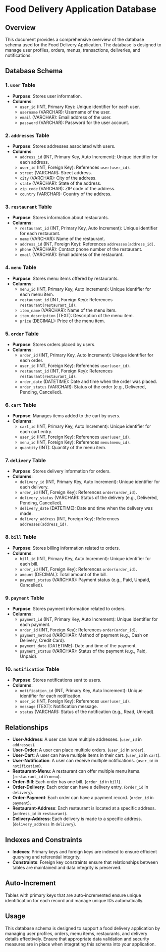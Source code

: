 
# Food Delivery Application Database

## Overview

This document provides a comprehensive overview of the database schema used for the Food Delivery Application. The database is designed to manage user profiles, orders, menus, transactions, deliveries, and notifications.

## Database Schema

### 1. `user` Table
- **Purpose**: Stores user information.
- **Columns**:
  - `user_id` (INT, Primary Key): Unique identifier for each user.
  - `username` (VARCHAR): Username of the user.
  - `email` (VARCHAR): Email address of the user.
  - `password` (VARCHAR): Password for the user account.

### 2. `addresses` Table
- **Purpose**: Stores addresses associated with users.
- **Columns**:
  - `address_id` (INT, Primary Key, Auto Increment): Unique identifier for each address.
  - `user_id` (INT, Foreign Key): References `user(user_id)`.
  - `street` (VARCHAR): Street address.
  - `city` (VARCHAR): City of the address.
  - `state` (VARCHAR): State of the address.
  - `zip_code` (VARCHAR): ZIP code of the address.
  - `country` (VARCHAR): Country of the address.

### 3. `restaurant` Table
- **Purpose**: Stores information about restaurants.
- **Columns**:
  - `restaurant_id` (INT, Primary Key, Auto Increment): Unique identifier for each restaurant.
  - `name` (VARCHAR): Name of the restaurant.
  - `address_id` (INT, Foreign Key): References `addresses(address_id)`.
  - `phone` (VARCHAR): Contact phone number of the restaurant.
  - `email` (VARCHAR): Email address of the restaurant.

### 4. `menu` Table
- **Purpose**: Stores menu items offered by restaurants.
- **Columns**:
  - `menu_id` (INT, Primary Key, Auto Increment): Unique identifier for each menu item.
  - `restaurant_id` (INT, Foreign Key): References `restaurant(restaurant_id)`.
  - `item_name` (VARCHAR): Name of the menu item.
  - `item_description` (TEXT): Description of the menu item.
  - `price` (DECIMAL): Price of the menu item.

### 5. `order` Table
- **Purpose**: Stores orders placed by users.
- **Columns**:
  - `order_id` (INT, Primary Key, Auto Increment): Unique identifier for each order.
  - `user_id` (INT, Foreign Key): References `user(user_id)`.
  - `restaurant_id` (INT, Foreign Key): References `restaurant(restaurant_id)`.
  - `order_date` (DATETIME): Date and time when the order was placed.
  - `order_status` (VARCHAR): Status of the order (e.g., Delivered, Pending, Cancelled).

### 6. `cart` Table
- **Purpose**: Manages items added to the cart by users.
- **Columns**:
  - `cart_id` (INT, Primary Key, Auto Increment): Unique identifier for each cart entry.
  - `user_id` (INT, Foreign Key): References `user(user_id)`.
  - `menu_id` (INT, Foreign Key): References `menu(menu_id)`.
  - `quantity` (INT): Quantity of the menu item.

### 7. `delivery` Table
- **Purpose**: Stores delivery information for orders.
- **Columns**:
  - `delivery_id` (INT, Primary Key, Auto Increment): Unique identifier for each delivery.
  - `order_id` (INT, Foreign Key): References `order(order_id)`.
  - `delivery_status` (VARCHAR): Status of the delivery (e.g., Delivered, Pending, Cancelled).
  - `delivery_date` (DATETIME): Date and time when the delivery was made.
  - `delivery_address` (INT, Foreign Key): References `addresses(address_id)`.

### 8. `bill` Table
- **Purpose**: Stores billing information related to orders.
- **Columns**:
  - `bill_id` (INT, Primary Key, Auto Increment): Unique identifier for each bill.
  - `order_id` (INT, Foreign Key): References `order(order_id)`.
  - `amount` (DECIMAL): Total amount of the bill.
  - `payment_status` (VARCHAR): Payment status (e.g., Paid, Unpaid, Cancelled).

### 9. `payment` Table
- **Purpose**: Stores payment information related to orders.
- **Columns**:
  - `payment_id` (INT, Primary Key, Auto Increment): Unique identifier for each payment.
  - `order_id` (INT, Foreign Key): References `order(order_id)`.
  - `payment_method` (VARCHAR): Method of payment (e.g., Cash on Delivery, Credit Card).
  - `payment_date` (DATETIME): Date and time of the payment.
  - `payment_status` (VARCHAR): Status of the payment (e.g., Paid, Unpaid).

### 10. `notification` Table
- **Purpose**: Stores notifications sent to users.
- **Columns**:
  - `notification_id` (INT, Primary Key, Auto Increment): Unique identifier for each notification.
  - `user_id` (INT, Foreign Key): References `user(user_id)`.
  - `message` (TEXT): Notification message.
  - `status` (VARCHAR): Status of the notification (e.g., Read, Unread).

## Relationships

- **User-Address**: A user can have multiple addresses. (`user_id` in `addresses`).
- **User-Order**: A user can place multiple orders. (`user_id` in `order`).
- **User-Cart**: A user can have multiple items in their cart. (`user_id` in `cart`).
- **User-Notification**: A user can receive multiple notifications. (`user_id` in `notification`).
- **Restaurant-Menu**: A restaurant can offer multiple menu items. (`restaurant_id` in `menu`).
- **Order-Bill**: Each order has one bill. (`order_id` in `bill`).
- **Order-Delivery**: Each order can have a delivery entry. (`order_id` in `delivery`).
- **Order-Payment**: Each order can have a payment record. (`order_id` in `payment`).
- **Restaurant-Address**: Each restaurant is located at a specific address. (`address_id` in `restaurant`).
- **Delivery-Address**: Each delivery is made to a specific address. (`delivery_address` in `delivery`).

## Indexes and Constraints

- **Indexes**: Primary keys and foreign keys are indexed to ensure efficient querying and referential integrity.
- **Constraints**: Foreign key constraints ensure that relationships between tables are maintained and data integrity is preserved.

## Auto-Increment

Tables with primary keys that are auto-incremented ensure unique identification for each record and manage unique IDs automatically.

## Usage

This database schema is designed to support a food delivery application by managing user profiles, orders, menu items, restaurants, and delivery details effectively. Ensure that appropriate data validation and security measures are in place when integrating this schema into your application.

